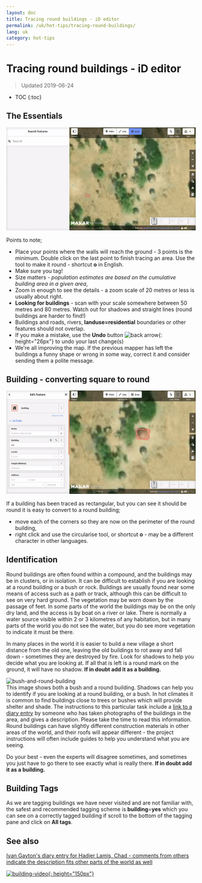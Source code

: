 ```yaml
---
layout: doc
title: Tracing round buildings - iD editor
permalink: /uk/hot-tips/tracing-round-buildings/
lang: uk
category: hot-tips
---
```


Tracing round buildings - iD editor
============

> Updated 2019-06-24

- TOC
{:toc}

The Essentials
----------

![Round Buildings][]


Points to note;  

- Place your points where the walls will reach the ground - 3 points is the minimum. Double click on the last point to finish tracing an area. Use the tool to make it round - shortcut **o** in English.  
- Make sure you tag!  
- Size matters - *population estimates are based on the cumulative building area in a given area*,  
- Zoom in enough to see the details - a zoom scale of 20 metres or less is usually about right.  
- **Looking for buildings** - scan with your scale somewhere between 50 metres and 80 metres. Watch out for shadows and straight lines (round buildings are harder to find!)  
- Buildings and roads, rivers, **landuse=residential** boundaries or other features should not overlap.  
- If you make a mistake, use the **Undo** button ![back arrow]{: height="26px"} to undo your last change(s)  
- We're all improving the map. If the previous mapper has left the buildings a funny shape or wrong in some way, correct it and consider sending them a polite message.  

Building - converting square to round
-------------------------------------

![Square to round][]  

If a building has been traced as rectangular, but you can see it should be round it is easy to convert to a round building;

- move each of the corners so they are now on the perimeter of the round building,
- right click and use the circularise tool, or shortcut **o** - may be a different character in other languages.  

Identification
---------------

Round buildings are often found within a compound, and the buildings may be in clusters, or in isolation. It can be difficult to establish if you are looking at a round building or a bush or rock. Buildings are usually found near some means of access such as a path or track, although this can be difficult to see on very hard ground. The vegetation may be worn down by the passage of feet. In some parts of the world the buildings may be on the only dry land, and the access is by boat on a river or lake. There is normally a water source visible within 2 or 3 kilometres of any habitation, but in many parts of the world you do not see the water, but you do see more vegetation to indicate it must be there.  

In many places in the world it is easier to build a new village a short distance from the old one, leaving the old buildings to rot away and fall down - sometimes they are destroyed by fire. Look for shadows to help you decide what you are looking at. If all that is left is a round mark on the ground, it will have no shadow. **If in doubt add it as a building.**  

![bush-and-round-building][]  
This image shows both a bush and a round building. Shadows can help you to identify if you are looking at a round building, or a bush. In hot climates it is common to find buildings close to trees or bushes which will provide shelter and shade. The instructions to this particular task include a [link to a diary entry](https://www.openstreetmap.org/user/IvanGayton/diary/38612) by someone who has taken photographs of the buildings in the area, and gives a description. Please take the time to read this information. Round buildings can have slightly different construction materials in other areas of the world, and their roofs will appear different - the project instructions will often include guides to help you understand what you are seeing.  

Do your best - even the experts will disagree sometimes, and sometimes you just have to go there to see exactly what is really there. **If in doubt add it as a building.**  

Building Tags
-------------

As we are tagging buildings we have never visited and are not familiar with, the safest and recommended tagging scheme is **building**=**yes** which you can see on a correctly tagged building if scroll to the bottom of the tagging pane and click on **All tags**.

See also  
---------

[Ivan Gayton's diary entry for Hadjer Lamis, Chad - comments from others indicate the description fits other parts of the world as well](https://www.openstreetmap.org/user/IvanGayton/diary/38612)

[![building-video]{: height="150px"}](https://www.youtube.com/watch?v=VPJz-AucqF4&index=7&list=PLb9506_-6FMHZ3nwn9heri3xjQKrSq1hN "Humanitarian OpenStreetMap Team Tutorial Videos - Adding a Building to OpenStreetMap")  


[keymon]:/images/hot-tips/keymon.png
[Round Buildings]: /images/hot-tips/round_building.gif "Demonstration of mapping a round building"
[Square to round]: /images/hot-tips/square-round-building.gif "Demonstrating changing a square to round building"  
[bush-and-round-building]: /images/hot-tips/bush-and-round-building.png "Round building next to a bush"
[back arrow]: /images/beginner/back-arrow.png "Undo"
[building-video]: /images/hot-tips/building-video.png "Humanitarian OpenStreetMap Team Tutorial Videos - Adding a Building to OpenStreetMap"